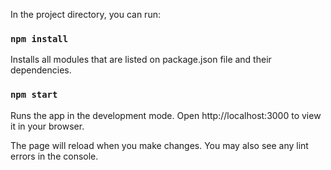 In the project directory, you can run:

### `npm install`

Installs all modules that are listed on package.json file and their dependencies.

### `npm start`

Runs the app in the development mode.
Open http://localhost:3000 to view it in your browser.

The page will reload when you make changes.
You may also see any lint errors in the console.